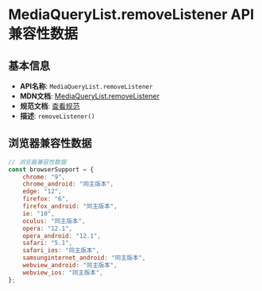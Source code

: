 # MediaQueryList.removeListener API 兼容性数据

## 基本信息

- **API名称**: `MediaQueryList.removeListener`
- **MDN文档**: [MediaQueryList.removeListener](https://developer.mozilla.org/docs/Web/API/MediaQueryList/removeListener)
- **规范文档**: [查看规范](https://drafts.csswg.org/cssom-view/#dom-mediaquerylist-removelistener)
- **描述**: `removeListener()`

## 浏览器兼容性数据

```javascript
// 浏览器兼容性数据
const browserSupport = {
    chrome: "9",
    chrome_android: "同主版本",
    edge: "12",
    firefox: "6",
    firefox_android: "同主版本",
    ie: "10",
    oculus: "同主版本",
    opera: "12.1",
    opera_android: "12.1",
    safari: "5.1",
    safari_ios: "同主版本",
    samsunginternet_android: "同主版本",
    webview_android: "同主版本",
    webview_ios: "同主版本",
};

```

